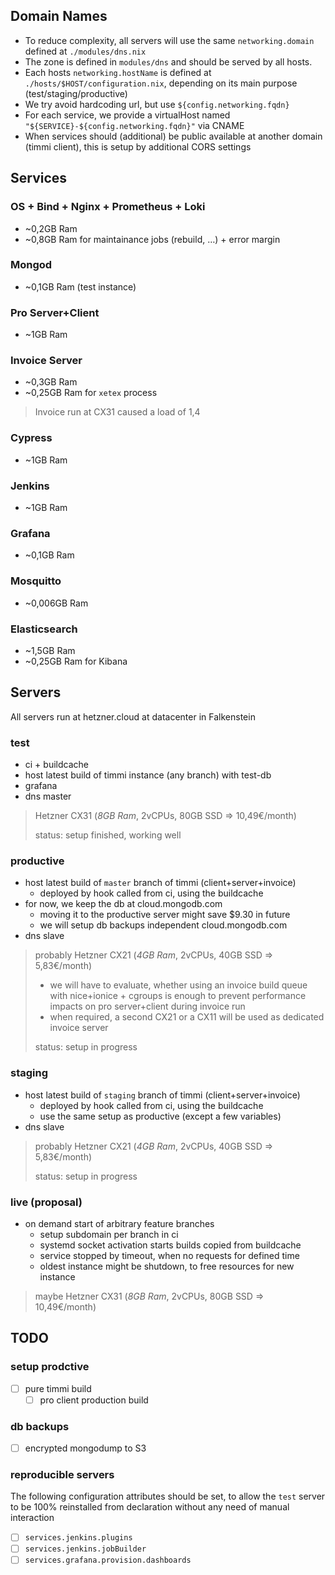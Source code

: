 ## Domain Names

* To reduce complexity, all servers will use the same `networking.domain` defined at `./modules/dns.nix`
 * The zone is defined in `modules/dns` and should be served by all hosts.
* Each hosts `networking.hostName` is defined at `./hosts/$HOST/configuration.nix`, depending on its main purpose (test/staging/productive)
* We try avoid hardcoding url, but use `${config.networking.fqdn}`
 * For each service, we provide a virtualHost named `"${SERVICE}-${config.networking.fqdn}"` via CNAME
 * When services should (additional) be public available at another domain (timmi client), this is setup by additional CORS settings


## Services

### OS + Bind + Nginx + Prometheus + Loki

* ~0,2GB Ram
* ~0,8GB Ram for maintainance jobs (rebuild, …) + error margin

### Mongod

* ~0,1GB Ram (test instance)

### Pro Server+Client

* ~1GB Ram

### Invoice Server

* ~0,3GB Ram
* ~0,25GB Ram for `xetex` process

> Invoice run at CX31 caused a load of 1,4

### Cypress

* ~1GB Ram

### Jenkins

* ~1GB Ram

### Grafana

* ~0,1GB Ram

### Mosquitto

* ~0,006GB Ram

### Elasticsearch

* ~1,5GB Ram
* ~0,25GB Ram for Kibana


## Servers

All servers run at hetzner.cloud at datacenter in Falkenstein

### test

* ci + buildcache
* host latest build of timmi instance (any branch) with test-db
* grafana
* dns master

> Hetzner CX31 (*8GB Ram*, 2vCPUs, 80GB SSD => 10,49€/month)
>
> status: setup finished, working well

### productive

* host latest build of `master` branch of timmi (client+server+invoice)
  * deployed by hook called from ci, using the buildcache
* for now, we keep the db at cloud.mongodb.com
  * moving it to the productive server might save $9.30 in future
  * we will setup db backups independent cloud.mongodb.com
* dns slave

> probably Hetzner CX21 (*4GB Ram*, 2vCPUs, 40GB SSD => 5,83€/month)
>  * we will have to evaluate, whether using an invoice build queue with nice+ionice + cgroups is enough to prevent performance impacts on pro server+client during invoice run
>  * when required, a second CX21 or a CX11 will be used as dedicated invoice server
>
> status: setup in progress

### staging

* host latest build of `staging` branch of timmi (client+server+invoice)
  * deployed by hook called from ci, using the buildcache
  * use the same setup as productive (except a few variables)
* dns slave

> probably Hetzner CX21 (*4GB Ram*, 2vCPUs, 40GB SSD => 5,83€/month)
>
> status: setup in progress

### live (proposal)

* on demand start of arbitrary feature branches
  * setup subdomain per branch in ci
  * systemd socket activation starts builds copied from buildcache
  * service stopped by timeout, when no requests for defined time
  * oldest instance might be shutdown, to free resources for new instance

> maybe Hetzner CX31 (*8GB Ram*, 2vCPUs, 80GB SSD => 10,49€/month)

## TODO

### setup prodctive

- [ ] pure timmi build
  - [ ] pro client production build

### db backups

- [ ] encrypted mongodump to S3

### reproducible servers

The following configuration attributes should be set, to allow the `test` server to be 100% reinstalled from declaration without any need of manual interaction

- [ ] `services.jenkins.plugins`
- [ ] `services.jenkins.jobBuilder`
- [ ] `services.grafana.provision.dashboards`

